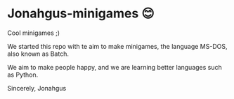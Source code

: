 # Jonahgus-minigames 😊
Cool minigames ;)

We started this repo with te aim to make minigames, the language MS-DOS, also known as Batch.

We aim to make people happy, and we are learning better languages such as Python.

Sincerely, Jonahgus
